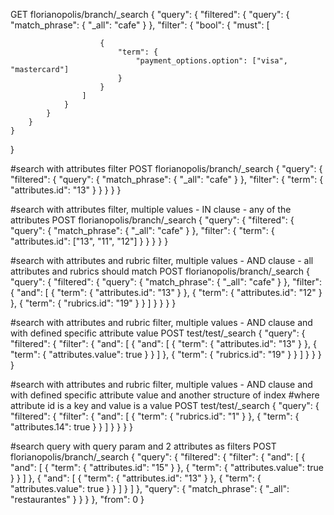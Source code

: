 GET florianopolis/branch/_search
{
    "query": {
        "filtered": {
            "query": {
                "match_phrase": {
                    "_all": "cafe"
                }
            },
            "filter": {
                "bool": {
                    "must": [
                        
                        {
                            "term": {
                                "payment_options.option": ["visa", "mastercard"]
                            }
                        }
                    ]
                }
            }
        }
    }
}

#search with attributes filter
POST florianopolis/branch/_search
{
  "query": {
    "filtered": { 
      "query": {
            "match_phrase": {
                "_all": "cafe"
            }
        },
      "filter": {
            "term": {
                "attributes.id": "13"
            }
        }
    }
  }
}

#search with attributes filter, multiple values - IN clause - any of the attributes
POST florianopolis/branch/_search
{
  "query": {
    "filtered": { 
      "query": {
            "match_phrase": {
                "_all": "cafe"
            }
        },
      "filter": {
            "term": {
                "attributes.id": ["13", "11", "12"]
            }
        }
    }
  }
}

#search with attributes and rubric filter, multiple values - AND clause - all attributes and rubrics should match
POST florianopolis/branch/_search
{
    "query": {
        "filtered": {
            "query": {
                "match_phrase": {
                    "_all": "cafe"
                }
            },
            "filter": {
                "and": [
                    {
                        "term": {
                            "attributes.id": "13"
                        }
                    },
                    {
                        "term": {
                            "attributes.id": "12"
                        }
                    },
                    {
                        "term": {
                            "rubrics.id": "19"
                        }
                    }
                ]
            }
        }
    }
}

#search with attributes and rubric filter, multiple values - AND clause and with defined specific attribute value
POST test/test/_search
{
    "query": {
        "filtered": {
            "filter": {
                "and": [
                    {
                        "and": [
                            {
                                "term": {
                                    "attributes.id": "13"
                                }
                            },
                            {
                                "term": {
                                    "attributes.value": true
                                }
                            }
                        ]
                    },
                    {
                        "term": {
                            "rubrics.id": "19"
                        }
                    }
                ]
            }
        }
    }
}

#search with attributes and rubric filter, multiple values - AND clause and with defined specific attribute value and another structure of index
#where attribute id is a key and value is a value
POST test/test/_search
{
    "query": {
        "filtered": {
            "filter": {
                "and": [
                    {
                        "term": {
                            "rubrics.id": "1"
                        }
                    },
                    {
                        "term": {
                            "attributes.14": true
                        }
                    }
                ]
            }
        }
    }
}

#search query with query param and 2 attributes as filters
POST florianopolis/branch/_search
{
    "query": {
        "filtered": {
            "filter": {
                "and": [
                    {
                        "and": [
                            {
                                "term": {
                                    "attributes.id": "15"
                                }
                            },
                            {
                                "term": {
                                    "attributes.value": true
                                }
                            }
                        ]
                    },
                    {
                        "and": [
                            {
                                "term": {
                                    "attributes.id": "13"
                                }
                            },
                            {
                                "term": {
                                    "attributes.value": true
                                }
                            }
                        ]
                    }
                ]
            },
            "query": {
                "match_phrase": {
                    "_all": "restaurantes"
                }
            }
        }
    },
    "from": 0
}